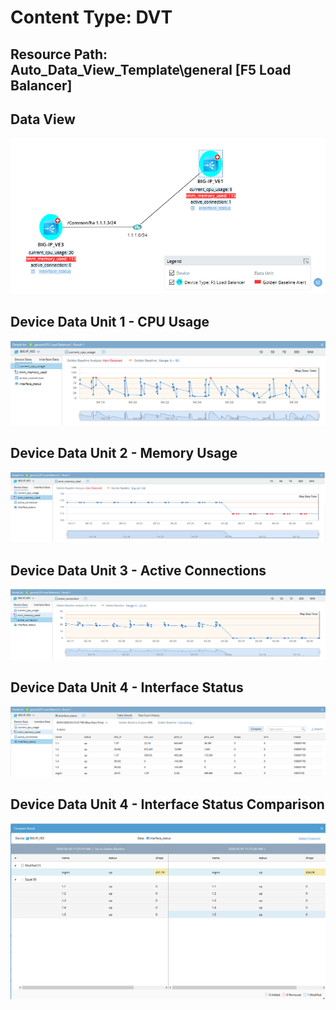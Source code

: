 # Content Type: DVT
## Resource Path: Auto_Data_View_Template\general [F5 Load Balancer]

## Data View

  ![](images/f5_general_dvt.png)

## Device Data Unit 1 - CPU Usage

  ![](images/f5_general_du_01.png)

## Device Data Unit 2 - Memory Usage

  ![](images/f5_general_du_02.png)

## Device Data Unit 3 - Active Connections

  ![](images/f5_general_du_03.png)

## Device Data Unit 4 - Interface Status

  ![](images/f5_general_du_04.png)

## Device Data Unit 4 - Interface Status Comparison

  ![](images/f5_general_du_04_compare.png)



<!-- 

# Content Type: Runbook
## NetBrain Path: Auto_Runbook_Template\general [F5 Load Balancer]

<br/>

![](images/f5_general_runbook_01.png)




[//]: # (This syntax works like a comment, and won't appear in any output.)



http://192.168.29.94/map.html?t=8b26ed3e-4c8c-45ac-677d-9485779ca2b3&d=3da25e68-c5bb-4425-9d8c-3eac1e53b6e0&id=97b4bc28-251b-680f-fa9b-e6ad7fcbcd80&rba=55e56c67-ec89-6270-1414-3426a41fbb33

 -->
